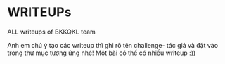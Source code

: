 # WRITEUPs
ALL writeups of BKKQKL team

Anh em chú ý tạo các writeup thì ghi rõ tên challenge- tác giả và đặt vào trong thư mục tương ứng nhé!
Một bài có thể có nhiều writeup :))
